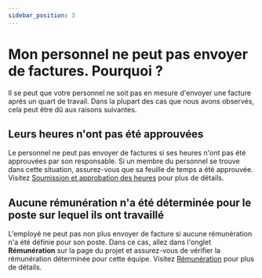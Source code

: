```yaml
---
sidebar_position: 3
---
```


# Mon personnel ne peut pas envoyer de factures. Pourquoi ?

Il se peut que votre personnel ne soit pas en mesure d'envoyer une facture après un quart de travail. Dans la plupart des cas que nous avons observés, cela peut être dû aux raisons suivantes.

## Leurs heures n'ont pas été approuvées
Le personnel ne peut pas envoyer de factures si ses heures n'ont pas été approuvées par son responsable. Si un membre du personnel se trouve dans cette situation, assurez-vous que sa feuille de temps a été approuvée. Visitez [Soumission et approbation des heures](../timetracking/submissions.md) pour plus de détails.

## Aucune rémunération n'a été déterminée pour le poste sur lequel ils ont travaillé
L'employé ne peut pas non plus envoyer de facture si aucune rémunération n'a été définie pour son poste. Dans ce cas, allez dans l'onglet **Rémunération** sur la page du projet et assurez-vous de vérifier la rémunération déterminée pour cette équipe. Visitez [Rémunération](../scheduling/remuneration.md) pour plus de détails.
